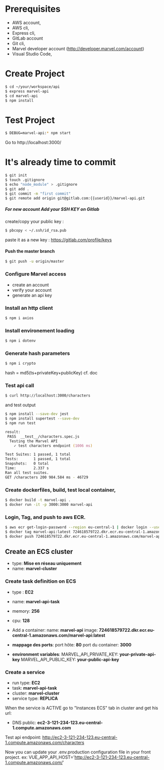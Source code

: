 # Prerequisites
- AWS account,
- AWS cli,
- Express cli,
- GitLab account
- Git cli,
- Marvel developer account (http://developer.marvel.com/account)
- Visual Studio Code, 

# Create Project
```zsh
$ cd ~/your/workspace/api
$ express marvel-api
$ cd marvel-api
$ npm install
```

# Test Project
```zsh
$ DEBUG=marvel-api:* npm start
```

Go to http://localhost:3000/

# It's already time to commit
```zsh
$ git init
$ touch .gitignore
$ echo "node_module" > .gitignore
$ git add .
$ git commit -m "first commit"
$ git remote add origin git@gitlab.com:{{userid}}/marvel-api.git
```
##### For new account Add your SSH KEY on Gitlab
create/copy your public key : 
```zsh
$ pbcopy < ~/.ssh/id_rsa.pub 
```
paste it as a new key : https://gitlab.com/profile/keys

#### Push the master branch
```zsh
$ git push -u origin/master
```

### Configure Marvel access
- create an account
- verify your account
- generate an api key

### Install an http client
```zsh
$ npm i axios
```
### Install environement loading
```zsh
$ npm i dotenv
```

### Generate hash parameters
```zsh
$ npm i crypto
```
hash = md5(ts+privateKey+publicKey) cf. doc

### Test api call
```zsh
$ curl http://localhost:3000/characters 
```
and test output
```zsh
$ npm install --save-dev jest
$ npm install supertest --save-dev
$ npm run test
```
```zsh
result:
 PASS  __test__/characters.spec.js
  Testing the Marvel API
    ✓ test characters endpoint (1006 ms)

Test Suites: 1 passed, 1 total
Tests:       1 passed, 1 total
Snapshots:   0 total
Time:        2.337 s
Ran all test suites.
GET /characters 200 984.584 ms - 46729
```


### Create dockerfiles, build, test local container, 
```zsh
$ docker build -t marvel-api .
$ docker run -it -p 3000:3000 marvel-api
```

### Login, Tag, and push to aws ECR.
```zsh
$ aws ecr get-login-password --region eu-central-1 | docker login --username AWS --password-stdin 724618579722.dkr.ecr.eu-central-1.amazonaws.com
$ docker tag marvel-api:latest 724618579722.dkr.ecr.eu-central-1.amazonaws.com/marvel-api:latest
$ docker push 724618579722.dkr.ecr.eu-central-1.amazonaws.com/marvel-api:latest              
```

## Create an ECS cluster
- type: **Mise en réseau uniquement**
- name: **marvel-cluster**

### Create task definition on ECS
- type : **EC2**
- name: **marvel-api-task**
- memory: **256**
- cpu: **128**

- Add a container:
name: **marvel-api**
image: **724618579722.dkr.ecr.eu-central-1.amazonaws.com/marvel-api:latest**
- **mappage des ports**: 
port hôte: **80** 
port du container: **3000**

- **environment variables**: 
MARVEL_API_PRIVATE_KEY: **your-private-api-key**
MARVEL_API_PUBLIC_KEY: **your-public-api-key**

### Create a service
- run type: **EC2**
- task: **marvel-api-task**
- cluster: **marvel-cluster**
- service type: **REPLICA**

When the service is ACTIVE go to "Instances ECS" tab in cluster and get his url:
- DNS public: **ec2-3-121-234-123.eu-central-1.compute.amazonaws.com**

Test api endpoint: 
http://ec2-3-121-234-123.eu-central-1.compute.amazonaws.com/characters

Now you can update your .env.production configuration file in your front project.
ex: VUE_APP_API_HOST='http://ec2-3-121-234-123.eu-central-1.compute.amazonaws.com/'